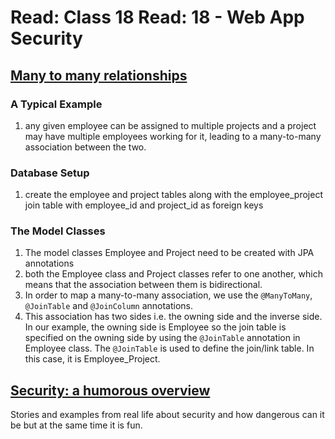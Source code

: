# Read: Class 18 Read: 18 - Web App Security

## [Many to many relationships](https://www.baeldung.com/hibernate-many-to-many/)

### A Typical Example

1. any given employee can be assigned to multiple projects and a project may have multiple employees working for it, leading to a many-to-many association between the two.

### Database Setup

1. create the employee and project tables along with the employee_project join table with employee_id and project_id as foreign keys

### The Model Classes

1. The model classes Employee and Project need to be created with JPA annotations
1. both the Employee class and Project classes refer to one another, which means that the association between them is bidirectional.
1. In order to map a many-to-many association, we use the `@ManyToMany`, `@JoinTable` and `@JoinColumn` annotations.
1. This association has two sides i.e. the owning side and the inverse side. In our example, the owning side is Employee so the join table is specified on the owning side by using the `@JoinTable` annotation in Employee class. The `@JoinTable` is used to define the join/link table. In this case, it is Employee_Project.

## [Security: a humorous overview](https://scholar.harvard.edu/files/mickens/files/thisworldofours.pdf/)

Stories and examples from real life about security and how dangerous can it be but at the same time it is fun.